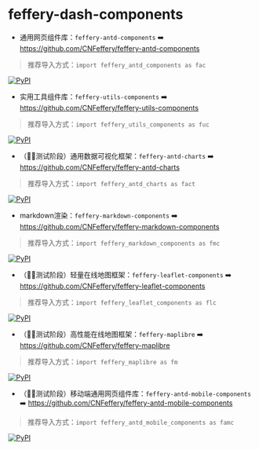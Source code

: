 # feffery-dash-components

- 通用网页组件库：`feffery-antd-components` ➡️ https://github.com/CNFeffery/feffery-antd-components 

> 推荐导入方式：`import feffery_antd_components as fac`

[![PyPI](https://img.shields.io/pypi/v/feffery-antd-components.svg?color=dark-green)](https://pypi.org/project/feffery-antd-components/)

- 实用工具组件库：`feffery-utils-components` ➡️ https://github.com/CNFeffery/feffery-utils-components

> 推荐导入方式：`import feffery_utils_components as fuc`

[![PyPI](https://img.shields.io/pypi/v/feffery-utils-components.svg?color=dark-green)](https://pypi.org/project/feffery-utils-components/)

- （👨‍💻测试阶段）通用数据可视化框架：`feffery-antd-charts` ➡️ https://github.com/CNFeffery/feffery-antd-charts

> 推荐导入方式：`import feffery_antd_charts as fact`

[![PyPI](https://img.shields.io/pypi/v/feffery-antd-charts.svg?color=dark-green)](https://pypi.org/project/feffery-antd-charts/)

- markdown渲染：`feffery-markdown-components` ➡️ https://github.com/CNFeffery/feffery-markdown-components

> 推荐导入方式：`import feffery_markdown_components as fmc`

[![PyPI](https://img.shields.io/pypi/v/feffery-markdown-components.svg?color=dark-green)](https://pypi.org/project/feffery-markdown-components/)

- （👨‍💻测试阶段）轻量在线地图框架：`feffery-leaflet-components` ➡️ https://github.com/CNFeffery/feffery-leaflet-components

> 推荐导入方式：`import feffery_leaflet_components as flc`

[![PyPI](https://img.shields.io/pypi/v/feffery-leaflet-components.svg?color=dark-green)](https://pypi.org/project/feffery-leaflet-components/)

- （👨‍💻测试阶段）高性能在线地图框架：`feffery-maplibre` ➡️ https://github.com/CNFeffery/feffery-maplibre

> 推荐导入方式：`import feffery_maplibre as fm`

[![PyPI](https://img.shields.io/pypi/v/feffery-maplibre.svg?color=dark-green)](https://pypi.org/project/feffery-maplibre/)

- （👨‍💻测试阶段）移动端通用网页组件库：`feffery-antd-mobile-components` ➡️ https://github.com/CNFeffery/feffery-antd-mobile-components

> 推荐导入方式：`import feffery_antd_mobile_components as famc`

[![PyPI](https://img.shields.io/pypi/v/feffery-antd-mobile-components.svg?color=dark-green)](https://pypi.org/project/feffery-antd-mobile-components/)
